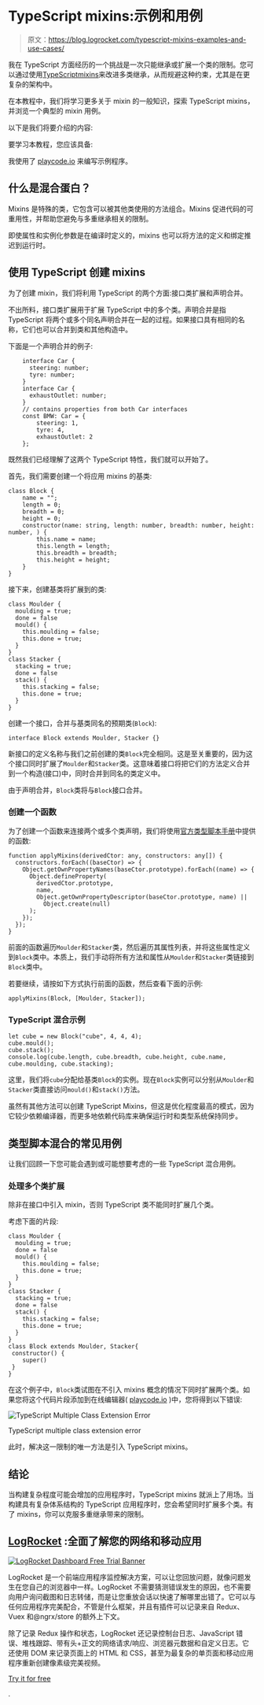 # TypeScript mixins:示例和用例

> 原文：<https://blog.logrocket.com/typescript-mixins-examples-and-use-cases/>

我在 TypeScript 方面经历的一个挑战是一次只能继承或扩展一个类的限制。您可以通过使用[TypeScript](https://www.typescriptlang.org/docs/handbook/mixins.html)[m](https://www.typescriptlang.org/docs/handbook/mixins.html)[ixins](https://www.typescriptlang.org/docs/handbook/mixins.html)来改进多类继承，从而规避这种约束，尤其是在更复杂的架构中。

在本教程中，我们将学习更多关于 mixin 的一般知识，探索 TypeScript mixins，并浏览一个典型的 mixin 用例。

以下是我们将要介绍的内容:

要学习本教程，您应该具备:

我使用了 [playcode.io](http://playcode.io/) 来编写示例程序。

## 什么是混合蛋白？

Mixins 是特殊的类，它包含可以被其他类使用的方法组合。Mixins 促进代码的可重用性，并帮助您避免与多重继承相关的限制。

即使属性和实例化参数是在编译时定义的，mixins 也可以将方法的定义和绑定推迟到运行时。

## 使用 TypeScript 创建 mixins

为了创建 mixin，我们将利用 TypeScript 的两个方面:接口类扩展和声明合并。

不出所料，接口类扩展用于扩展 TypeScript 中的多个类。声明合并是指 TypeScript 将两个或多个同名声明合并在一起的过程。如果接口具有相同的名称，它们也可以合并到类和其他构造中。

下面是一个声明合并的例子:

```
    interface Car {
      steering: number;
      tyre: number;
    }
    interface Car {
      exhaustOutlet: number;
    }
    // contains properties from both Car interfaces
    const BMW: Car = {
        steering: 1,
        tyre: 4,
        exhaustOutlet: 2
    };

```

既然我们已经理解了这两个 TypeScript 特性，我们就可以开始了。

首先，我们需要创建一个将应用 mixins 的基类:

```
class Block {
    name = "";
    length = 0;
    breadth = 0;
    height = 0;
    constructor(name: string, length: number, breadth: number, height: number, ) {
        this.name = name;
        this.length = length;
        this.breadth = breadth;
        this.height = height;
    }
}

```

接下来，创建基类将扩展到的类:

```
class Moulder {
  moulding = true;
  done = false
  mould() {
    this.moulding = false;
    this.done = true;
  }
}
class Stacker {
  stacking = true;
  done = false
  stack() {
    this.stacking = false;
    this.done = true;
  }
}

```

创建一个接口，合并与基类同名的预期类(`Block`):

```
interface Block extends Moulder, Stacker {}

```

新接口的定义名称与我们之前创建的类`Block`完全相同。这是至关重要的，因为这个接口同时扩展了`Moulder`和`Stacker`类。这意味着接口将把它们的方法定义合并到一个构造(接口)中，同时合并到同名的类定义中。

由于声明合并，`Block`类将与`Block`接口合并。

### 创建一个函数

为了创建一个函数来连接两个或多个类声明，我们将使用[官方类型脚本手册](https://www.typescriptlang.org/docs/handbook/mixins.html)中提供的函数:

```
function applyMixins(derivedCtor: any, constructors: any[]) {
  constructors.forEach((baseCtor) => {
    Object.getOwnPropertyNames(baseCtor.prototype).forEach((name) => {
      Object.defineProperty(
        derivedCtor.prototype,
        name,
        Object.getOwnPropertyDescriptor(baseCtor.prototype, name) ||
          Object.create(null)
      );
    });
  });
}

```

前面的函数遍历`Moulder`和`Stacker`类，然后遍历其属性列表，并将这些属性定义到`Block`类中。本质上，我们手动将所有方法和属性从`Moulder`和`Stacker`类链接到`Block`类中。

若要继续，请按如下方式执行前面的函数，然后查看下面的示例:

```
applyMixins(Block, [Moulder, Stacker]);

```

### TypeScript 混合示例

```
let cube = new Block("cube", 4, 4, 4);
cube.mould();
cube.stack();
console.log(cube.length, cube.breadth, cube.height, cube.name, cube.moulding, cube.stacking);

```

这里，我们将`cube`分配给基类`Block`的实例。现在`Block`实例可以分别从`Moulder`和`Stacker`类直接访问`mould()`和`stack()`方法。

虽然有其他方法可以创建 TypeScript Mixins，但这是优化程度最高的模式，因为它较少依赖编译器，而更多地依赖代码库来确保运行时和类型系统保持同步。

## 类型脚本混合的常见用例

让我们回顾一下您可能会遇到或可能想要考虑的一些 TypeScript 混合用例。

### 处理多个类扩展

除非在接口中引入 mixin，否则 TypeScript 类不能同时扩展几个类。

考虑下面的片段:

```
class Moulder {
  moulding = true;
  done = false
  mould() {
    this.moulding = false;
    this.done = true;
  }
}
class Stacker {
  stacking = true;
  done = false
  stack() {
    this.stacking = false;
    this.done = true;
  }
}
class Block extends Moulder, Stacker{
 constructor() {
    super()
 }
}

```

在这个例子中，`Block`类试图在不引入 mixins 概念的情况下同时扩展两个类。如果您将这个代码片段添加到在线编辑器( [playcode.io](http://playcode.io/) )中，您将得到以下错误:

![TypeScript Multiple Class Extension Error](img/92ae66f4f59e99978db937f81c6b29f4.png)

TypeScript multiple class extension error

此时，解决这一限制的唯一方法是引入 TypeScript mixins。

## 结论

当构建复杂程度可能会增加的应用程序时，TypeScript mixins 就派上了用场。当构建具有复杂体系结构的 TypeScript 应用程序时，您会希望同时扩展多个类。有了 mixins，你可以克服多重继承带来的限制。

## [LogRocket](https://lp.logrocket.com/blg/typescript-signup) :全面了解您的网络和移动应用

[![LogRocket Dashboard Free Trial Banner](img/d6f5a5dd739296c1dd7aab3d5e77eeb9.png)](https://lp.logrocket.com/blg/typescript-signup)

LogRocket 是一个前端应用程序监控解决方案，可以让您回放问题，就像问题发生在您自己的浏览器中一样。LogRocket 不需要猜测错误发生的原因，也不需要向用户询问截图和日志转储，而是让您重放会话以快速了解哪里出错了。它可以与任何应用程序完美配合，不管是什么框架，并且有插件可以记录来自 Redux、Vuex 和@ngrx/store 的额外上下文。

除了记录 Redux 操作和状态，LogRocket 还记录控制台日志、JavaScript 错误、堆栈跟踪、带有头+正文的网络请求/响应、浏览器元数据和自定义日志。它还使用 DOM 来记录页面上的 HTML 和 CSS，甚至为最复杂的单页面和移动应用程序重新创建像素级完美视频。

[Try it for free](https://lp.logrocket.com/blg/typescript-signup)

.